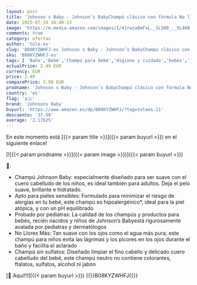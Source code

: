 ```yaml
---
layout: post
title: 'Johnson s Baby - Johnson’s BabyChampú clásico con fórmula No llores más  500 ml   champú infantil para niños y bebés hipoalergénico y con pH equilibrado  champú sin sulfatos ni parabenos'
date: 2025-07-29 16:40:13
image: 'https://m.media-amazon.com/images/I/41rwza8mFxL._SL500_._SL400_.jpg'
comments: true
category: ofertas
author: 'tole.es'
slug: 'B08KYZWHFJ-es Johnson s Baby - Johnson’s BabyChampú clásico con fórmula...'
sku: 'B08KYZWHFJ-es'
tags: [ 'Baño','Bebé','Champú para bebé','Higiene y cuidado','bebés','johnsons baby','🇪🇸', ]
actualPrice: 2.49 EUR
currency: EUR
price: 2.49
comparePrice: 3.99 EUR
prodname: 'Johnson s Baby - Johnson’s BabyChampú clásico con fórmula No llores más  500 ml   champú infantil para niños y bebés hipoalergénico y con pH equilibrado  champú sin sulfatos ni parabenos'
country: 'es'
flag: '🇪🇸'
brand: 'Johnsons Baby'
buyurl: 'https://www.amazon.es/dp/B08KYZWHFJ/?tag=tolees-21'
descuento: '37.59'
average: '2.17625'
---
```


En este momento está [{{< param title >}}]({{< param buyurl >}}) en el siguiente enlace!

[![{{< param prodname >}}]({{< param image >}})]({{< param buyurl >}})

🔎:

- Champú Johnson Baby: especialmente diseñado para ser suave con el cuero cabelludo de los niños, es ideal también para adultos. Deja el pelo suave, brillante e hidratado.
- Apto para pieles sensibles: Formulado para minimizar el riesgo de alergias en tu bebé, este champú es hipoalergénico*, ideal para la piel atópica, y con un pH equilibrado
- Probado por pediatras: La calidad de los champús y productos para bebés, recién nacidos y niños de Johnson’s Babyestá rigurosamente avalada por pediatras y dermatólogos
- No Llores Más: Tan suave con los ojos como el agua más pura, este champú para niños evita las lágrimas y los picores en los ojos durante el baño y facilita el aclarado
- Champú sin sulfatos: Diseñado limpiar el fino cabello y delicado cuero cabelludo del bebé, este champú neutro no contiene colorantes, ftalatos, sulfatos, alcohol ni jabón

[🛒 Aquí!!!]({{< param buyurl >}})
{{<world>}}B08KYZWHFJ{{</world>}}
